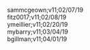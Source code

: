 sammcgeown;v11;02/07/19<br/>
fitz0017;v11;02/08/19<br/>
ymeillier;v11;02/20/19<br/>
mybarry;v11;03/04/19<br/>
bgillman;v11;04/01/19<br/>

